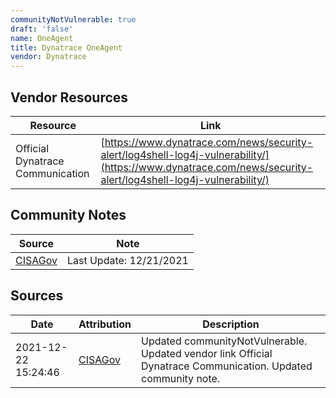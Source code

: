 ```yaml
---
communityNotVulnerable: true
draft: 'false'
name: OneAgent
title: Dynatrace OneAgent
vendor: Dynatrace
---
```


## Vendor Resources
| Resource | Link |
| --- | --- |
| Official Dynatrace Communication | [https://www.dynatrace.com/news/security-alert/log4shell-log4j-vulnerability/](https://www.dynatrace.com/news/security-alert/log4shell-log4j-vulnerability/) |


## Community Notes
| Source | Note |
| --- | --- |
| [CISAGov](https://raw.githubusercontent.com/cisagov/log4j-affected-db/develop/README.md) | Last Update: 12/21/2021 |

## Sources
| Date | Attribution | Description |
| --- | --- | --- |
| 2021-12-22 15:24:46 | [CISAGov](https://raw.githubusercontent.com/cisagov/log4j-affected-db/develop/README.md) | Updated communityNotVulnerable. Updated vendor link Official Dynatrace Communication. Updated community note.  |
